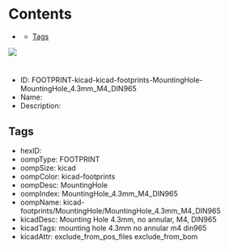 



Contents
========

* [](#)
	* [Tags](#tags)
  
![][im]
# 

- ID: FOOTPRINT-kicad-kicad-footprints-MountingHole-MountingHole_4.3mm_M4_DIN965
- Name: 
- Description: 

## Tags

- hexID: 
- oompType: FOOTPRINT
- oompSize: kicad
- oompColor: kicad-footprints
- oompDesc: MountingHole
- oompIndex: MountingHole_4.3mm_M4_DIN965
- oompName: kicad-footprints/MountingHole/MountingHole_4.3mm_M4_DIN965
- kicadDesc: Mounting Hole 4.3mm, no annular, M4, DIN965
- kicadTags: mounting hole 4.3mm no annular m4 din965
- kicadAttr: exclude_from_pos_files exclude_from_bom



[im]: image.png
